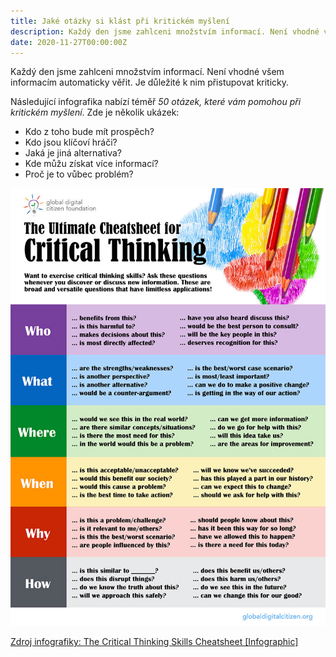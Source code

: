```yaml
---
title: Jaké otázky si klást při kritickém myšlení
description: Každý den jsme zahlceni množstvím informací. Není vhodné všem informacím automaticky věřit. Je důležité k nim přistupovat kriticky.
date: 2020-11-27T00:00:00Z
---
```

Každý den jsme zahlceni množstvím informací. Není vhodné všem informacím automaticky věřit. Je důležité k nim přistupovat kriticky.

Následující infografika nabízí téměř *50 otázek, které vám pomohou při kritickém myšlení*. Zde je několik ukázek:
- Kdo z toho bude mít prospěch?
- Kdo jsou klíčoví hráči?
- Jaká je jiná alternativa?
- Kde můžu získat více informací?
- Proč je to vůbec problém?

![Otázky při kritickém myšlení](/src/assets/images/posts/kriticke-mysleni-otazky.jpg)

[Zdroj infografiky: The Critical Thinking Skills Cheatsheet [Infographic]](https://globaldigitalcitizen.org/critical-thinking-skills-cheatsheet-infographic)
